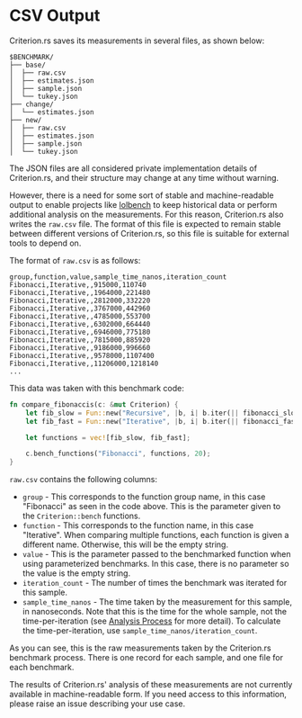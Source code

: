 # CSV Output

Criterion.rs saves its measurements in several files, as shown below:

```
$BENCHMARK/
├── base/
│  ├── raw.csv
│  ├── estimates.json
│  ├── sample.json
│  └── tukey.json
├── change/
│  └── estimates.json
├── new/
│  ├── raw.csv
│  ├── estimates.json
│  ├── sample.json
│  └── tukey.json
```

The JSON files are all considered private implementation details of Criterion.rs, and their
structure may change at any time without warning.

However, there is a need for some sort of stable and machine-readable output to enable projects like
[lolbench](https://github.com/anp/lolbench) to keep historical data or perform additional analysis
on the measurements. For this reason, Criterion.rs also writes the `raw.csv` file. The format of
this file is expected to remain stable between different versions of Criterion.rs, so this file is
suitable for external tools to depend on.

The format of `raw.csv` is as follows:

```
group,function,value,sample_time_nanos,iteration_count
Fibonacci,Iterative,,915000,110740
Fibonacci,Iterative,,1964000,221480
Fibonacci,Iterative,,2812000,332220
Fibonacci,Iterative,,3767000,442960
Fibonacci,Iterative,,4785000,553700
Fibonacci,Iterative,,6302000,664440
Fibonacci,Iterative,,6946000,775180
Fibonacci,Iterative,,7815000,885920
Fibonacci,Iterative,,9186000,996660
Fibonacci,Iterative,,9578000,1107400
Fibonacci,Iterative,,11206000,1218140
...
```

This data was taken with this benchmark code:

```rust
fn compare_fibonaccis(c: &mut Criterion) {
    let fib_slow = Fun::new("Recursive", |b, i| b.iter(|| fibonacci_slow(*i)));
    let fib_fast = Fun::new("Iterative", |b, i| b.iter(|| fibonacci_fast(*i)));

    let functions = vec![fib_slow, fib_fast];

    c.bench_functions("Fibonacci", functions, 20);
}
```

`raw.csv` contains the following columns:
 - `group` - This corresponds to the function group name, in this case "Fibonacci" as seen in the
code above. This is the parameter given to the `Criterion::bench` functions.
 - `function` - This corresponds to the function name, in this case "Iterative". When comparing
multiple functions, each function is given a different name. Otherwise, this will be the empty
string.
 - `value` - This is the parameter passed to the benchmarked function when using parameterized
benchmarks. In this case, there is no parameter so the value is the empty string.
 - `iteration_count` - The number of times the benchmark was iterated for this sample.
 - `sample_time_nanos` - The time taken by the measurement for this sample, in nanoseconds. Note
that this is the time for the whole sample, not the time-per-iteration (see 
[Analysis Process](../analysis.md#measurement) for more detail). To calculate the time-per-iteration,
use `sample_time_nanos/iteration_count`.

As you can see, this is the raw measurements taken by the Criterion.rs benchmark process. There is
one record for each sample, and one file for each benchmark.

The results of Criterion.rs' analysis of these measurements are not currently available in
machine-readable form. If you need access to this information, please raise an issue describing
your use case.
